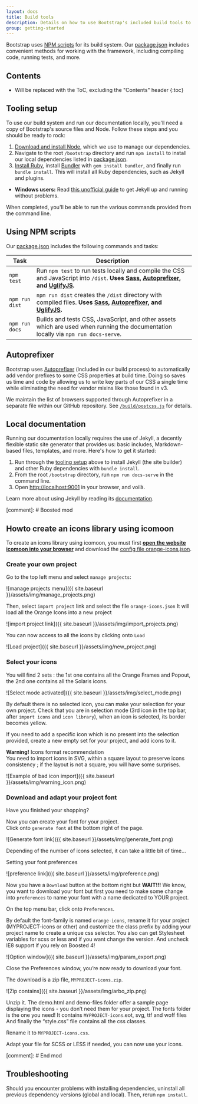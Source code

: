 ```yaml
---
layout: docs
title: Build tools
description: Details on how to use Bootstrap's included build tools to compile source code, run tests, and more.
group: getting-started
---
```


Bootstrap uses [NPM scripts](https://docs.npmjs.com/misc/scripts) for its build system. Our [package.json](https://github.com/Orange-OpenSource/Orange-Boosted-Bootstrap/blob/v4-dev/package.json) includes convenient methods for working with the framework, including compiling code, running tests, and more.

## Contents

* Will be replaced with the ToC, excluding the "Contents" header
{:toc}

## Tooling setup

To use our build system and run our documentation locally, you'll need a copy of Bootstrap's source files and Node. Follow these steps and you should be ready to rock:

1. [Download and install Node](https://nodejs.org/download/), which we use to manage our dependencies.
2. Navigate to the root `/bootstrap` directory and run `npm install` to install our local dependencies listed in [package.json](https://github.com/twbs/bootstrap/blob/master/package.json).
4. [Install Ruby][install-ruby], install [Bundler][gembundler] with `gem install bundler`, and finally run `bundle install`. This will install all Ruby dependencies, such as Jekyll and plugins.
  - **Windows users:** Read [this unofficial guide](http://jekyll-windows.juthilo.com/) to get Jekyll up and running without problems.

When completed, you'll be able to run the various commands provided from the command line.

[install-ruby]: https://www.ruby-lang.org/en/documentation/installation/
[gembundler]: https://bundler.io/

## Using NPM scripts

Our [package.json](https://github.com/twbs/bootstrap/blob/master/package.json) includes the following commands and tasks:

| Task | Description |
| --- | --- |
| `npm test` | Run `npm test` to run tests locally and compile the CSS and JavaScript into `/dist`. **Uses [Sass](http://sass-lang.com/), [Autoprefixer][autoprefixer], and [UglifyJS](http://lisperator.net/uglifyjs/).** |
| `npm run dist` | `npm run dist` creates the `/dist` directory with compiled files. **Uses [Sass](http://sass-lang.com/), [Autoprefixer][autoprefixer], and [UglifyJS](http://lisperator.net/uglifyjs/).** |
| `npm run docs` | Builds and tests CSS, JavaScript, and other assets which are used when running the documentation locally via `npm run docs-serve`. |

## Autoprefixer

Bootstrap uses [Autoprefixer][autoprefixer] (included in our build process) to automatically add vendor prefixes to some CSS properties at build time. Doing so saves us time and code by allowing us to write key parts of our CSS a single time while eliminating the need for vendor mixins like those found in v3.

We maintain the list of browsers supported through Autoprefixer in a separate file within our GitHub repository. See [`/build/postcss.js`](https://github.com/twbs/bootstrap/blob/v4-dev/build/postcss.js) for details.

## Local documentation

Running our documentation locally requires the use of Jekyll, a decently flexible static site generator that provides us: basic includes, Markdown-based files, templates, and more. Here's how to get it started:

1. Run through the [tooling setup](#tooling-setup) above to install Jekyll (the site builder) and other Ruby dependencies with `bundle install`.
2. From the root `/bootstrap` directory, run `npm run docs-serve` in the command line.
3. Open <http://localhost:9001> in your browser, and voilà.

Learn more about using Jekyll by reading its [documentation](https://jekyllrb.com/docs/home/).

[comment]: # Boosted mod

## Howto create an icons library using icomoon
To create an icons library using icomoon, you must first <strong><a href="https://icomoon.io/app/#/select">open the website icomoon into your browser</a></strong> and download the <a href="{{ site.baseurl }}/assets/orange-icons.json">config file orange-icons.json</a>.

### Create your own project

Go to the top left menu and select <code>manage projects</code>:

![manage projects menu]({{ site.baseurl }}/assets/img/manage_projects.png)

Then, select <code>import project</code> link and select the file <code>orange-icons.json</code>
It will load all the Orange Icons into a new project

![import project link]({{ site.baseurl }}/assets/img/import_projects.png)
                   
You can now access to all the icons by clicking onto <code>Load</code>
     
![Load project]({{ site.baseurl }}/assets/img/new_project.png)
  
### Select your icons 

You will find 2 sets : the 1st one contains all the Orange Frames and Popout, the 2nd one contains all the Solaris icons. 
   
![Select mode activated]({{ site.baseurl }}/assets/img/select_mode.png)    
    
By default there is no selected icon, you can make your selection for your own project.
Check that you are in selection mode (3rd icon in the top bar, after <code>import icons</code> and <code>icon library</code>), when an icon is selected, its border becomes yellow.

If you need to add a specific icon which is no present into the selection provided, create a new empty set for your project, and add icons to it.

<strong>Warning!</strong> Icons format recommendation<br>
You need to import icons in SVG, within a square layout to preserve icons consistency ; if the layout is not a square, you will have some surprises.

![Example of bad icon import]({{ site.baseurl }}/assets/img/warning_icon.png)
 
### Download and adapt your project font

Have you finished your shopping?

Now you can create your font for your project.  
Click onto <code>generate font</code> at the bottom right of the page.

![Generate font link]({{ site.baseurl }}/assets/img/generate_font.png)
 
Depending of the number of icons selected, it can take a little bit of time...
     
Setting your font preferences

![preference link]({{ site.baseurl }}/assets/img/preference.png)

Now you have a <code>Download</code> button at the bottom right but <strong>WAIT!!!</strong> 
We know, you want to download your font but first you need to make some change into <code>preferences</code> to name your font with a name dedicated to YOUR project. 


On the top menu bar, click onto <code>Preferences</code>.

By default the font-family is named <code>orange-icons</code>, rename it for your project (MYPROJECT-icons or other) and customize the class prefix by adding your project name to create a unique css selector.
You also can get Stylesheet variables for scss or less and if you want change the version. 
And uncheck IE8 support if you rely on Boosted 4! 

![Option window]({{ site.baseurl }}/assets/img/param_export.png)

Close the Preferences window, you’re now ready to download your font.


The download is a zip file, <code>MYPROJECT-icons.zip</code>.

![Zip contains]({{ site.baseurl }}/assets/img/arbo_zip.png)

Unzip it.
The demo.html and demo-files folder offer a sample page displaying the icons - you don’t need them for your project.
The fonts folder is the one you need! It contains <code>MYPROJECT-icons</code>.eot, svg, ttf and woff files
And finally the “style.css” file contains all the css classes.

Rename it to <code>MYPROJECT-icons.css</code>.

Adapt your file for SCSS or LESS if needed, you can now use your icons.

[comment]: # End mod

## Troubleshooting

Should you encounter problems with installing dependencies, uninstall all previous dependency versions (global and local). Then, rerun `npm install`.

[autoprefixer]: https://github.com/postcss/autoprefixer
